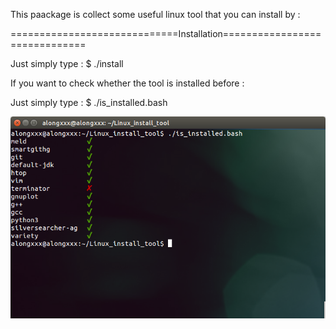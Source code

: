 This paackage is collect some useful linux tool that you can install by :

=============================Installation==============================

Just simply type :
	$ ./install 



If you want to check whether the tool is installed before :

Just simply type :
	$ ./is_installed.bash

![ScreenShot](https://github.com/alongxxx/Linux_install_tool/blob/master/screenshot.png)
